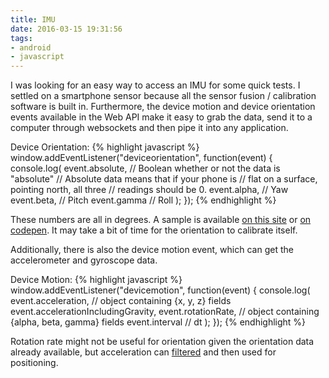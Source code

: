 ```yaml
---
title: IMU
date: 2016-03-15 19:31:56
tags:
- android
- javascript
---
```

I was looking for an easy way to access an IMU for some quick tests. I settled on a smartphone sensor because all the sensor fusion / calibration software is built in. Furthermore, the device motion and device orientation events available in the Web API make it easy to grab the data, send it to a computer through websockets and then pipe it into any application.

Device Orientation:
{% highlight javascript %}
window.addEventListener("deviceorientation", function(event) {
    console.log(
        event.absolute, // Boolean whether or not the data is "absolute"
                        // Absolute data means that if your phone is
                        // flat on a surface, pointing north, all three
                        // readings should be 0.
        event.alpha,    // Yaw
        event.beta,     // Pitch
        event.gamma     // Roll
    );
});
{% endhighlight %}

These numbers are all in degrees. A sample is available [on this site](/p/IMU/) or [on codepen](https://codepen.io/anon/pen/VamqNy). It may take a bit of time for the orientation to calibrate itself.

Additionally, there is also the device motion event, which can get the accelerometer and gyroscope data.

Device Motion:
{% highlight javascript %}
window.addEventListener("devicemotion", function(event) {
    console.log(
        event.acceleration, // object containing {x, y, z} fields
        event.accelerationIncludingGravity,
        event.rotationRate, // object containing {alpha, beta, gamma} fields
        event.interval      // dt
    );
});
{% endhighlight %}

Rotation rate might not be useful for orientation given the orientation data already available, but acceleration can [filtered](https://github.com/ScottSWu/KalmanFilter/blob/master/test_kf2.js) and then used for positioning.
